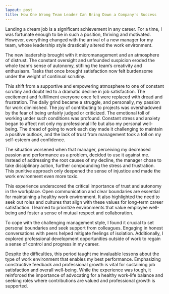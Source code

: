 ```yaml
---
layout: post
title: How One Wrong Team Leader Can Bring Down a Company's Success
---
```

Landing a dream job is a significant achievement in any career. For a time, I was fortunate enough to be in such a position, thriving and motivated. However, everything changed with the arrival of a new manager for my team, whose leadership style drastically altered the work environment.

The new leadership brought with it micromanagement and an atmosphere of distrust. The constant oversight and unfounded suspicion eroded the whole team’s sense of autonomy, stifling the team’s creativity and enthusiasm. Tasks that once brought satisfaction now felt burdensome under the weight of continual scrutiny.

This shift from a supportive and empowering atmosphere to one of constant scrutiny and doubt led to a dramatic decline in job satisfaction. The excitement and fulfillment everyone once felt were replaced with dread and frustration. The daily grind became a struggle, and personally, my passion for work diminished. The joy of contributing to projects was overshadowed by the fear of being unfairly judged or criticized. The emotional toll of working under such conditions was profound. Constant stress and anxiety began to affect not only my professional life but also my personal well-being. The dread of going to work each day made it challenging to maintain a positive outlook, and the lack of trust from management took a toll on my self-esteem and confidence.

The situation worsened when that manager, perceiving my decreased passion and performance as a problem, decided to use it against me. Instead of addressing the root causes of my decline, the manager chose to take disciplinary action, further compounding the stress and frustration. This punitive approach only deepened the sense of injustice and made the work environment even more toxic.

This experience underscored the critical importance of trust and autonomy in the workplace. Open communication and clear boundaries are essential for maintaining a healthy work environment. It also highlighted the need to seek out roles and cultures that align with these values for long-term career satisfaction. I learned to prioritize environments that value employee well-being and foster a sense of mutual respect and collaboration.

To cope with the challenging management style, I found it crucial to set personal boundaries and seek support from colleagues. Engaging in honest conversations with peers helped mitigate feelings of isolation. Additionally, I explored professional development opportunities outside of work to regain a sense of control and progress in my career.

Despite the difficulties, this period taught me invaluable lessons about the type of work environment that enables my best performance. Emphasizing constructive feedback and professional growth is vital for sustaining job satisfaction and overall well-being. While the experience was tough, it reinforced the importance of advocating for a healthy work-life balance and seeking roles where contributions are valued and professional growth is supported.
